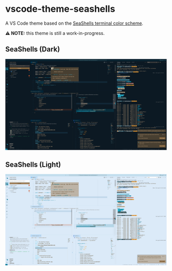 # vscode-theme-seashells

A VS Code theme based on the [SeaShells terminal color scheme](https://iterm2colorschemes.com).

**⚠️ NOTE:** this theme is still a work-in-progress.

## SeaShells (Dark)

![VS Code screenshot for SeaShells (Dark)](./src/assets/screenshot-dark.png)

## SeaShells (Light)

![VS Code screenshot for SeaShells (Light)](./src/assets/screenshot-light.png)

<!-- ![iTerm2 color-schemes SeaShells palette](./src/assets/iterm2colorschemes-seashells.png) -->
